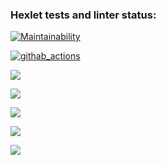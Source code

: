 ### Hexlet tests and linter status:

[![Maintainability](https://api.codeclimate.com/v1/badges/cad09c13a6859aaa1724/maintainability)](https://codeclimate.com/github/AnnaPalna/frontend-project-lvl1/maintainability)

[![githab_actions](https://github.com/AnnaPalna/frontend-project-lvl1/workflows/githab_actions/badge.svg)](https://github.com/AnnaPalna/frontend-project-lvl1/actions)

<a href="https://asciinema.org/a/390849" target="_blank"><img src="https://asciinema.org/a/390849.svg" /></a>

<a href="https://asciinema.org/a/391876" target="_blank"><img src="https://asciinema.org/a/391876.svg" /></a>

<a href="https://asciinema.org/a/391884" target="_blank"><img src="https://asciinema.org/a/391884.svg" /></a>

<a href="https://asciinema.org/a/391886" target="_blank"><img src="https://asciinema.org/a/391886.svg" /></a>

<a href="https://asciinema.org/a/391887" target="_blank"><img src="https://asciinema.org/a/391887.svg" /></a>





